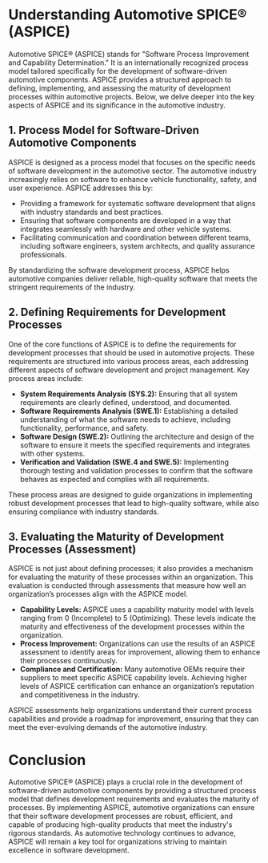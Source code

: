 # Understanding Automotive SPICE® (ASPICE)

Automotive SPICE® (ASPICE) stands for "Software Process Improvement and Capability Determination." It is an internationally recognized process model tailored specifically for the development of software-driven automotive components. ASPICE provides a structured approach to defining, implementing, and assessing the maturity of development processes within automotive projects. Below, we delve deeper into the key aspects of ASPICE and its significance in the automotive industry.

## 1. **Process Model for Software-Driven Automotive Components**

ASPICE is designed as a process model that focuses on the specific needs of software development in the automotive sector. The automotive industry increasingly relies on software to enhance vehicle functionality, safety, and user experience. ASPICE addresses this by:

- Providing a framework for systematic software development that aligns with industry standards and best practices.
- Ensuring that software components are developed in a way that integrates seamlessly with hardware and other vehicle systems.
- Facilitating communication and coordination between different teams, including software engineers, system architects, and quality assurance professionals.

By standardizing the software development process, ASPICE helps automotive companies deliver reliable, high-quality software that meets the stringent requirements of the industry.

## 2. **Defining Requirements for Development Processes**

One of the core functions of ASPICE is to define the requirements for development processes that should be used in automotive projects. These requirements are structured into various process areas, each addressing different aspects of software development and project management. Key process areas include:

- **System Requirements Analysis (SYS.2):** Ensuring that all system requirements are clearly defined, understood, and documented.
- **Software Requirements Analysis (SWE.1):** Establishing a detailed understanding of what the software needs to achieve, including functionality, performance, and safety.
- **Software Design (SWE.2):** Outlining the architecture and design of the software to ensure it meets the specified requirements and integrates with other systems.
- **Verification and Validation (SWE.4 and SWE.5):** Implementing thorough testing and validation processes to confirm that the software behaves as expected and complies with all requirements.

These process areas are designed to guide organizations in implementing robust development processes that lead to high-quality software, while also ensuring compliance with industry standards.

## 3. **Evaluating the Maturity of Development Processes (Assessment)**

ASPICE is not just about defining processes; it also provides a mechanism for evaluating the maturity of these processes within an organization. This evaluation is conducted through assessments that measure how well an organization’s processes align with the ASPICE model.

- **Capability Levels:** ASPICE uses a capability maturity model with levels ranging from 0 (Incomplete) to 5 (Optimizing). These levels indicate the maturity and effectiveness of the development processes within the organization.
- **Process Improvement:** Organizations can use the results of an ASPICE assessment to identify areas for improvement, allowing them to enhance their processes continuously.
- **Compliance and Certification:** Many automotive OEMs require their suppliers to meet specific ASPICE capability levels. Achieving higher levels of ASPICE certification can enhance an organization’s reputation and competitiveness in the industry.

ASPICE assessments help organizations understand their current process capabilities and provide a roadmap for improvement, ensuring that they can meet the ever-evolving demands of the automotive industry.

# Conclusion

Automotive SPICE® (ASPICE) plays a crucial role in the development of software-driven automotive components by providing a structured process model that defines development requirements and evaluates the maturity of processes. By implementing ASPICE, automotive organizations can ensure that their software development processes are robust, efficient, and capable of producing high-quality products that meet the industry's rigorous standards. As automotive technology continues to advance, ASPICE will remain a key tool for organizations striving to maintain excellence in software development.